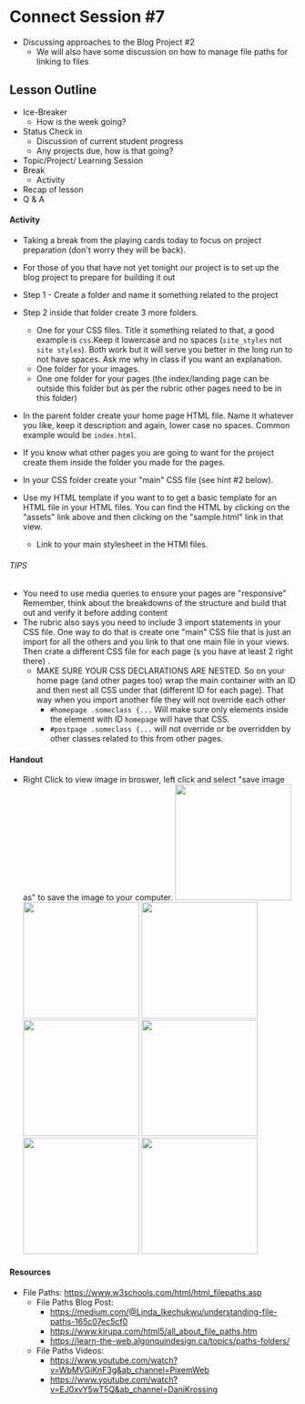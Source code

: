 # Connect Session #7

  * Discussing approaches to the Blog Project #2
    * We will also have some discussion on how to manage file paths for linking to files

## Lesson Outline

  * Ice-Breaker
    * How is the week going?
  * Status Check in
    * Discussion of current student progress
    * Any projects due, how is that going?
  * Topic/Project/ Learning Session
  * Break
    * Activity
  * Recap of lesson
  * Q & A

#### Activity

  * Taking a break from the playing cards today to focus on project preparation (don't worry they will be back).

  * For those of you that have not yet tonight our project is to set up the blog project to prepare for building it out

  * Step 1 - Create a folder and name it something related to the project
  * Step 2 inside that folder create 3 more folders.  
    * One for your CSS files.  Title it something related to that, a good example is `css`.Keep it lowercase and no spaces (`site_styles` not `site styles`).  Both work but it will serve you better in the long run to not have spaces.  Ask me why in class if you want an explanation.
    * One folder for your images.
    * One one folder for your pages (the index/landing page can be outside this folder but as per the rubric other pages need to be in this folder)
  * In the parent folder create your home page HTML file.  Name it whatever you like, keep it description and again, lower case no spaces.  Common example would be `index.html`.
  * If you know what other pages you are going to want for the project create them inside the folder you made for the pages.
  * In your CSS folder create your "main" CSS file (see hint #2 below).
  * Use my HTML template if you want to to get a basic template for an HTML file in your HTML files. You can find the HTML by clicking on the "assets" link above and then clicking on the "sample.html" link in that view.
    * Link to your main stylesheet in the HTMl files.

###### TIPS

  * You need to use media queries to ensure your pages are "responsive"  Remember, think about the breakdowns of the structure and build that out and verify it before adding content
  * The rubric also says you need to include 3 import statements in your CSS file.  One way to do that is create one "main" CSS file that is just an import for all the others and you link to that one main file in your views.  Then crate a different CSS file for each page (s you have at least 2 right there) .
    * MAKE SURE YOUR CSS DECLARATIONS ARE NESTED.  So on your home page (and other pages too) wrap the main container with an ID and then nest all CSS under that (different ID for each page).  That way when you import another file they will not override each other
      * `#homepage .someclass {...` Will make sure only elements inside the element with ID `homepage` will have that CSS.
      * `#postpage .someclass {...` will not override or be overridden by other classes related to this from other pages. 

#### Handout

  * Right Click to view image in broswer, left click and select "save image as" to save the image to your computer.
    <img src="./handouts/file_paths_1.png" width="204"/> <img src="./handouts/file_paths_2.png" width="204"/> 
    <img src="./handouts/udacity_project_start_2.png" width="204"/> <img src="./handouts/udacity_project_start_1.png" width="204"/>
    <img src="./handouts/project2_1.png" width="204"/> <img src="./handouts/project2_2.png" width="204"/> 
    <img src="./handouts/project2_3.png" width="204"/> 
    

#### Resources

  * File Paths: https://www.w3schools.com/html/html_filepaths.asp
    * File Paths Blog Post: 
      * https://medium.com/@Linda_Ikechukwu/understanding-file-paths-165c07ec5cf0
      * https://www.kirupa.com/html5/all_about_file_paths.htm
      * https://learn-the-web.algonquindesign.ca/topics/paths-folders/
    * File Paths Videos:
      * https://www.youtube.com/watch?v=WbMVGiKnF3g&ab_channel=PixemWeb
      * https://www.youtube.com/watch?v=EJ0xvY5wT5Q&ab_channel=DaniKrossing


